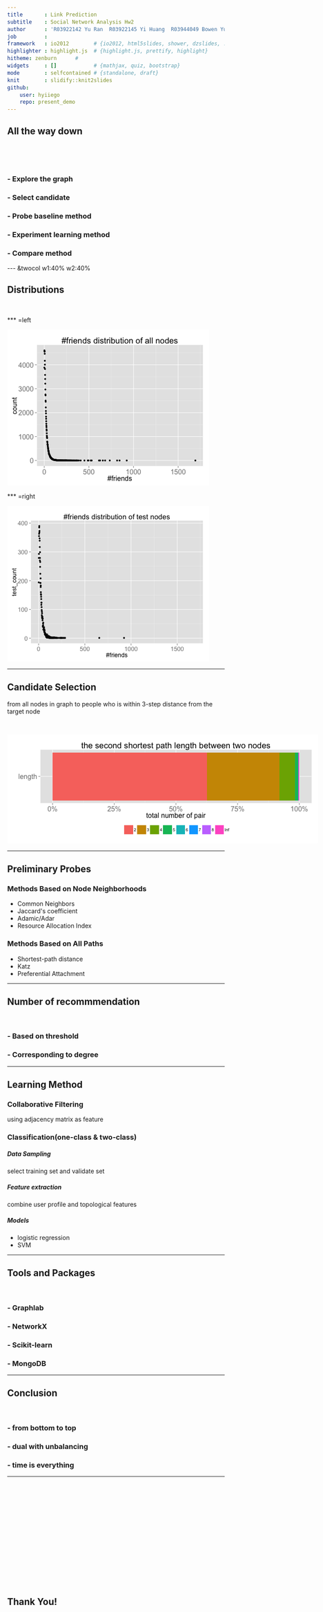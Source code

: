 ```yaml
--- 
title       : Link Prediction
subtitle    : Social Network Analysis Hw2
author      : 'R03922142 Yu Ran  R03922145 Yi Huang  R03944049 Bowen Yuan'
job         : 
framework   : io2012        # {io2012, html5slides, shower, dzslides, ...}
highlighter : highlight.js  # {highlight.js, prettify, highlight}
hitheme: zenburn      # 
widgets     : []            # {mathjax, quiz, bootstrap}
mode        : selfcontained # {standalone, draft}
knit        : slidify::knit2slides
github:
    user: hyiiego
    repo: present_demo
--- 
```


<!-- Limit image width and height -->
<style type='text/css'>
img {
    max-height: 560px;
    max-width: 964px;
}
</style>

<!-- Center image on slide -->
<script src="http://ajax.aspnetcdn.com/ajax/jQuery/jquery-1.7.min.js"></script>
<script type='text/javascript'>
$(function() {
    $("p:has(img)").addClass('centered');
});
</script>


## All the way down

&nbsp;

&nbsp;


### - Explore the graph

### - Select candidate

### - Probe baseline method

### - Experiment learning method 

### - Compare method



--- &twocol w1:40% w2:40%


## Distributions

&nbsp;

*** =left

![plot of chunk unnamed-chunk-1](assets/fig/unnamed-chunk-1.png) 

*** =right

![plot of chunk unnamed-chunk-2](assets/fig/unnamed-chunk-2.png) 

--- 

## Candidate Selection

from all nodes in graph to people who is within 3-step distance from the target node

&nbsp;

![plot of chunk unnamed-chunk-3](assets/fig/unnamed-chunk-3.png) 

---

## Preliminary Probes

### Methods Based on Node Neighborhoods
  - Common Neighbors
  - Jaccard's coefficient
  - Adamic/Adar
  - Resource Allocation Index
  
  
### Methods Based on All Paths
  - Shortest-path distance
  - Katz
  - Preferential Attachment


---


## Number of recommmendation

&nbsp;

### - Based on threshold

### - Corresponding to degree

---

## Learning Method

### Collaborative Filtering

using adjacency matrix as feature

### Classification(one-class & two-class)

##### Data Sampling
select training set and validate set

##### Feature extraction
combine user profile and topological features

##### Models
  - logistic regression
  - SVM

---


## Tools and Packages

&nbsp;

### - Graphlab

### - NetworkX

### - Scikit-learn

### - MongoDB

---


## Conclusion

&nbsp;

### - from bottom to top

### - dual with unbalancing

### - time is everything


--- 

&nbsp;

&nbsp;

&nbsp;

&nbsp;

&nbsp;

&nbsp;

&nbsp;

&nbsp;

## Thank You!


